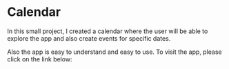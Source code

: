 # Calendar

In this small project, I created a calendar where the user will be able to explore the app and also create events for specific dates. 

Also the app is easy to understand and easy to use. To visit the app, please click on the link below:


